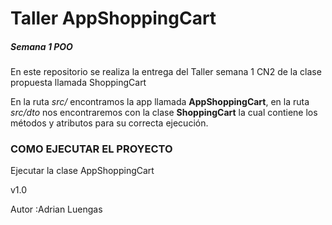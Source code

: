 <h1>Taller AppShoppingCart</h1>

<h5>Semana 1 POO</h5>
<p>
En este repositorio se realiza la entrega del Taller semana 1 CN2 de la clase propuesta llamada 
ShoppingCart
</p>
En la ruta <em>src/</em> encontramos la app llamada <strong>AppShoppingCart</strong>, 
en la ruta <em>src/dto</em> nos encontraremos con la clase <strong>ShoppingCart</strong> la cual contiene los métodos
y atributos para su correcta ejecución.

<h3>COMO EJECUTAR EL PROYECTO</h3>
<p>Ejecutar la clase AppShoppingCart</p>


<p>v1.0</p>

<p>Autor :Adrian Luengas</p> 
 